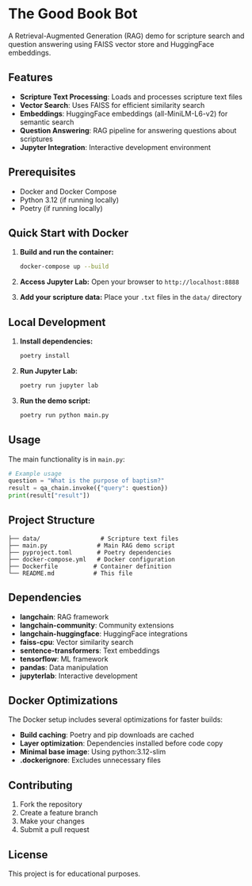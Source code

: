 # The Good Book Bot

A Retrieval-Augmented Generation (RAG) demo for scripture search and question answering using FAISS vector store and HuggingFace embeddings.

## Features

- **Scripture Text Processing**: Loads and processes scripture text files
- **Vector Search**: Uses FAISS for efficient similarity search
- **Embeddings**: HuggingFace embeddings (all-MiniLM-L6-v2) for semantic search
- **Question Answering**: RAG pipeline for answering questions about scriptures
- **Jupyter Integration**: Interactive development environment

## Prerequisites

- Docker and Docker Compose
- Python 3.12 (if running locally)
- Poetry (if running locally)

## Quick Start with Docker

1. **Build and run the container:**
   ```bash
   docker-compose up --build
   ```

2. **Access Jupyter Lab:**
   Open your browser to `http://localhost:8888`

3. **Add your scripture data:**
   Place your `.txt` files in the `data/` directory

## Local Development

1. **Install dependencies:**
   ```bash
   poetry install
   ```

2. **Run Jupyter Lab:**
   ```bash
   poetry run jupyter lab
   ```

3. **Run the demo script:**
   ```bash
   poetry run python main.py
   ```

## Usage

The main functionality is in `main.py`:

```python
# Example usage
question = "What is the purpose of baptism?"
result = qa_chain.invoke({"query": question})
print(result["result"])
```

## Project Structure

```
├── data/                 # Scripture text files
├── main.py              # Main RAG demo script
├── pyproject.toml       # Poetry dependencies
├── docker-compose.yml   # Docker configuration
├── Dockerfile          # Container definition
└── README.md           # This file
```

## Dependencies

- **langchain**: RAG framework
- **langchain-community**: Community extensions
- **langchain-huggingface**: HuggingFace integrations
- **faiss-cpu**: Vector similarity search
- **sentence-transformers**: Text embeddings
- **tensorflow**: ML framework
- **pandas**: Data manipulation
- **jupyterlab**: Interactive development

## Docker Optimizations

The Docker setup includes several optimizations for faster builds:

- **Build caching**: Poetry and pip downloads are cached
- **Layer optimization**: Dependencies installed before code copy
- **Minimal base image**: Using python:3.12-slim
- **.dockerignore**: Excludes unnecessary files

## Contributing

1. Fork the repository
2. Create a feature branch
3. Make your changes
4. Submit a pull request

## License

This project is for educational purposes.